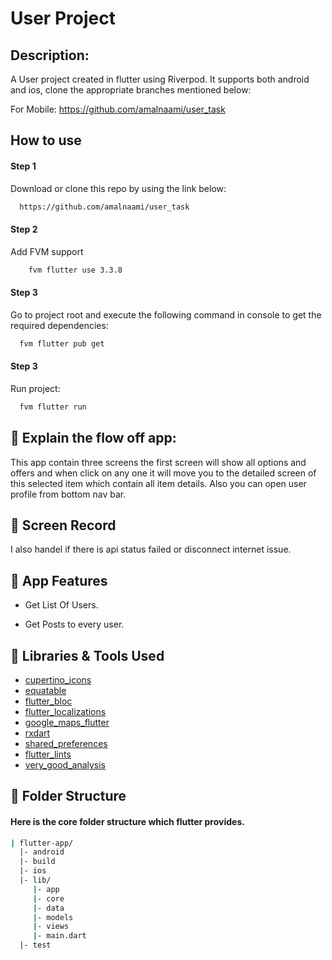 
# User Project

## Description: 

A User project created in flutter using Riverpod. It supports both android and ios, clone the appropriate branches mentioned below:

For Mobile: https://github.com/amalnaami/user_task

## How to use

#### Step 1 
Download or clone this repo by using the link below:

```bash
  https://github.com/amalnaami/user_task
```
#### Step 2 
Add FVM support
```bash
    fvm flutter use 3.3.8
```

#### Step 3
Go to project root and execute the following command in console to get the required dependencies:

```bash
  fvm flutter pub get
```
#### Step 3 
Run project:

```bash
  fvm flutter run
```


## 🚀 Explain the flow off app: 

This app contain three screens the first screen will show all options and offers and when click on any one it will move you to the detailed screen of this selected item which contain all item details.
Also you can open user profile from bottom nav bar.


## 🚀 Screen Record



I also handel if there is api status failed or disconnect internet issue.


## 🚀 App Features
* Get List Of Users.

* Get Posts to every user.


## 🚀 Libraries & Tools Used
  * [cupertino_icons]()
  * [equatable]()
  * [flutter_bloc]()
  * [flutter_localizations]()
  * [google_maps_flutter]()
  * [rxdart]()
  * [shared_preferences]()
  * [flutter_lints]()
  * [very_good_analysis]()

## 🚀 Folder Structure


#### Here is the core folder structure which flutter provides.

```bash
| flutter-app/
  |- android
  |- build
  |- ios
  |- lib/
     |- app
     |- core
     |- data
     |- models
     |- views
     |- main.dart
  |- test
```


</pre>
